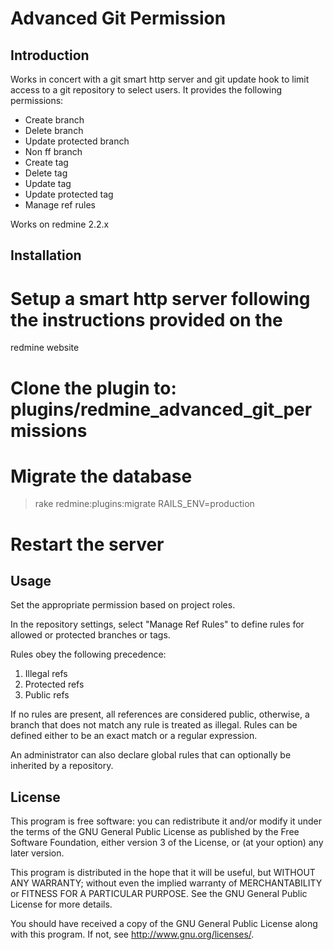 # Advanced Git Permission

## Introduction

Works in concert with a git smart http server and git update hook 
to limit access to a git repository to select users.  It provides 
the following permissions:

* Create branch
* Delete branch
* Update protected branch
* Non ff branch
* Create tag
* Delete tag
* Update tag
* Update protected tag 
* Manage ref rules 

Works on redmine 2.2.x

## Installation

# Setup a smart http server following the instructions provided on the 
redmine website
# Clone the plugin to: plugins/redmine_advanced_git_permissions
# Migrate the database
> rake redmine:plugins:migrate RAILS_ENV=production
# Restart the server

## Usage

Set the appropriate permission based on project roles.

In the repository settings, select "Manage Ref Rules" to define rules for
allowed or protected branches or tags.

Rules obey the following precedence:

1. Illegal refs
2. Protected refs
3. Public refs

If no rules are present, all references are considered public, otherwise,
a branch that does not match any rule is treated as illegal.  Rules can
be defined either to be an exact match or a regular expression.

An administrator can also declare global rules that can optionally be
inherited by a repository.

## License

This program is free software: you can redistribute it and/or modify
it under the terms of the GNU General Public License as published by
the Free Software Foundation, either version 3 of the License, or
(at your option) any later version.

This program is distributed in the hope that it will be useful,
but WITHOUT ANY WARRANTY; without even the implied warranty of
MERCHANTABILITY or FITNESS FOR A PARTICULAR PURPOSE.  See the
GNU General Public License for more details.

You should have received a copy of the GNU General Public License
along with this program.  If not, see <http://www.gnu.org/licenses/>.
